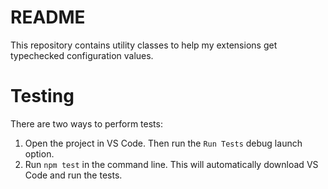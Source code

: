 # README

This repository contains utility classes to help my extensions get typechecked configuration values.

# Testing

There are two ways to perform tests:
 1. Open the project in VS Code. Then run the `Run Tests` debug launch option.
 1. Run `npm test` in the command line. This will automatically download VS Code and run the tests.
